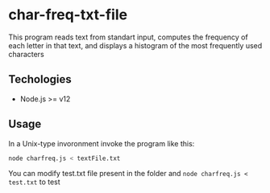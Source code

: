 # char-freq-txt-file
This program reads text from standart input, computes the frequency of each letter in that text, and displays a histogram of the most frequently used characters

## Techologies
- Node.js >= v12

## Usage
In a Unix-type invoronment invoke the program like this:
```bash
node charfreq.js < textFile.txt
```
You can modify test.txt file present in the folder and ```node charfreq.js < test.txt``` to test
